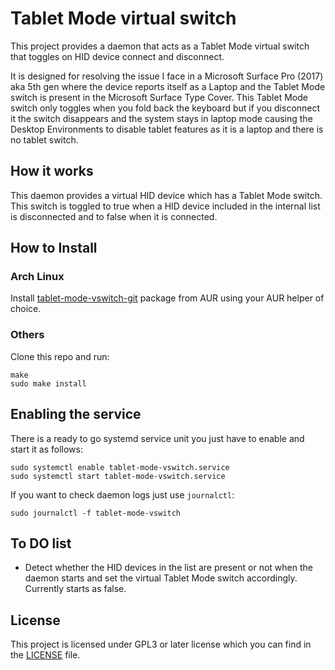 # Tablet Mode virtual switch

This project provides a daemon that acts as a Tablet Mode virtual switch that
toggles on HID device connect and disconnect.

It is designed for resolving the issue I face in a Microsoft Surface Pro (2017)
aka 5th gen where the device reports itself as a Laptop and the Tablet Mode
switch is present in the Microsoft Surface Type Cover. This Tablet Mode switch
only toggles when you fold back the keyboard but if you disconnect it the switch
disappears and the system stays in laptop mode causing the Desktop Environments
to disable tablet features as it is a laptop and there is no tablet switch.

## How it works

This daemon provides a virtual HID device which has a Tablet Mode switch. This
switch is toggled to true when a HID device included in the internal list is
disconnected and to false when it is connected.

## How to Install

### Arch Linux

Install [tablet-mode-vswitch-git](https://aur.archlinux.org/packages/tablet-mode-vswitch-git)
package from AUR using your AUR helper of choice.

### Others

Clone this repo and run:

```shell
make
sudo make install
```

## Enabling the service

There is a ready to go systemd service unit you just have to enable and start it
as follows:

```shell
sudo systemctl enable tablet-mode-vswitch.service
sudo systemctl start tablet-mode-vswitch.service
```

If you want to check daemon logs just use `journalctl`:

```shell
sudo journalctl -f tablet-mode-vswitch
```

## To DO list

- Detect whether the HID devices in the list are present or not when the daemon
  starts and set the virtual Tablet Mode switch accordingly. Currently starts as
  false.

## License

This project is licensed under GPL3 or later license which you can find in the
[LICENSE](./LICENSE) file.
